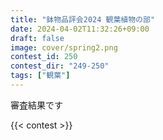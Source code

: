 ```yaml
---
title: "鉢物品評会2024 観葉植物の部"
date: 2024-04-02T11:32:26+09:00
draft: false
image: cover/spring2.png
contest_id: 250
contest_dir: "249-250"
tags: ["観葉"]
---
```

審査結果です

{{< contest >}}

